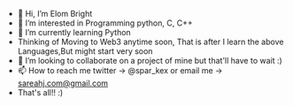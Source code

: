 - 👋 Hi, I’m Elom Bright
- 👀 I’m interested in Programming python, C, C++
- 🌱 I’m currently learning Python
- Thinking of Moving to Web3 anytime soon, That is after I learn the above Languages,But might start very soon
- 💞️ I’m looking to collaborate on a project of mine but that'll have to wait :) 
- 📫 How to reach me twitter -> @spar_kex or email me -> sareahj.com@gmail.com
- That's all!! :)
<!---
Cakezero/Cakezero is a ✨ special ✨ repository because its `README.md` (this file) appears on your GitHub profile.
You can click the Preview link to take a look at your changes.
--->
